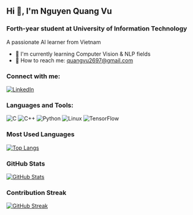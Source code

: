 ## Hi 👋, I'm Nguyen Quang Vu 
### Forth-year student at University of Information Technology

A passionate AI learner from Vietnam

- 🌱 I'm currently learning Computer Vision & NLP fields
- 📍 How to reach me: quangvu2697@gmail.com

### Connect with me:
[![LinkedIn](https://img.shields.io/badge/LinkedIn-0077B5?style=for-the-badge&logo=linkedin&logoColor=white)](https://www.linkedin.com/in/v%C5%A9-nguy%E1%BB%85n-quang-26b706247/)

### Languages and Tools:
![C](https://img.shields.io/badge/C-00599C?style=for-the-badge&logo=c&logoColor=white)
![C++](https://img.shields.io/badge/C++-00599C?style=for-the-badge&logo=c%2B%2B&logoColor=white)
![Python](https://img.shields.io/badge/Python-3776AB?style=for-the-badge&logo=python&logoColor=white)
![Linux](https://img.shields.io/badge/Linux-FCC624?style=for-the-badge&logo=linux&logoColor=black)
![TensorFlow](https://img.shields.io/badge/TensorFlow-FF6F00?style=for-the-badge&logo=tensorflow&logoColor=white)

### Most Used Languages
[![Top Langs](https://github-readme-stats.vercel.app/api/top-langs/?username=quangvu32&layout=compact)](https://github.com/anuraghazra/github-readme-stats)

### GitHub Stats
[![GitHub Stats](https://github-readme-stats.vercel.app/api?username=quangvu32&show_icons=true&theme=dark)](https://github.com/anuraghazra/github-readme-stats)

### Contribution Streak
[![GitHub Streak](https://streak-stats.demolab.com/?user=quangvu32&theme=dark)](https://git.io/streak-stats)
